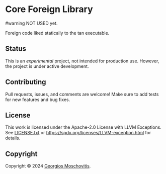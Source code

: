 # Core Foreign Library

#warning NOT USED yet.

Foreign code liked statically to the tan executable.

## Status

This is an _experimental_ project, not intended for production use. However, the
project is under active development.

## Contributing

Pull requests, issues, and comments are welcome! Make sure to add tests for new
features and bug fixes.

## License

This work is licensed under the Apache-2.0 License with LLVM Exceptions. See
[LICENSE.txt](LICENSE.txt) or <https://spdx.org/licenses/LLVM-exception.html>
for details.

## Copyright

Copyright © 2024 [Georgios Moschovitis](https://gmosx.ninja).
